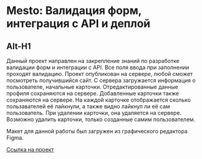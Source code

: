 # Mesto: Валидация форм, интеграция с API и деплой
Alt-H1
------
Данный проект направлен на закрепление знаний по разработке валидации форм и интеграции с API. 
Все поля ввода при заполнении проходят валидацию. Проект опубликован на сервере, любой сможет посмотреть получившийся сайт.  С сервера загружается информация о пользователе, начальные карточки.  Отредактированные данные профиля сохраняются на сервере. Добавленные карточки также сохраняются на сервере. На каждой карточке отображается сколько пользавателей её лайкнули, а также видно лайкнул ли её сам пользователь.  При удалении карточки, она удаляется на сервере. Возможно удалить карточки, только созданные самим пользователем.

Макет для данной работы был загружен из графического редактора Figma.

[Ссылка на проект](https://AlexeiGolubchikov.github.io/mesto-project-ff/index.html)